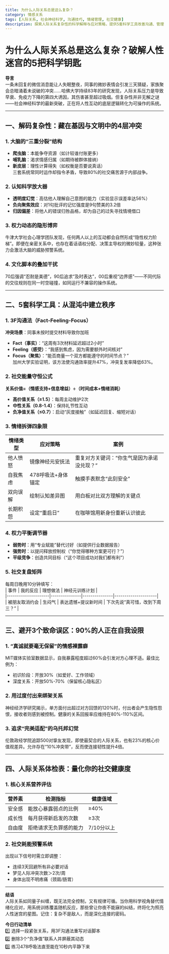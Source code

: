 ```yaml
---
title: 为什么人际关系总是这么复杂？
category: 情感关系
tags: [人际关系, 社会神经科学, 沟通技巧, 情绪管理, 社交健康]
description: 探索人际关系复杂性的科学解释与应对策略，提供5套科学工具改善沟通、管理情绪、平衡权力，助你建立健康高效的人际网络。基于社会神经科学最新研究，破解社交迷局，提升社交健康度。
---
```

# 为什么人际关系总是这么复杂？破解人性迷宫的5把科学钥匙  

**导言**  
一条未回复的微信消息能让人失眠整夜，同事的微妙表情会引发三天猜疑，家族聚会总暗涌着未说破的冲突……哈佛大学持续83年的研究发现，人际关系压力是导致早衰、免疫力下降的第四大诱因，其伤害甚至超过吸烟。但复杂性并非无解之谜——社会神经科学的最新突破，正在将人性互动的底层逻辑转化为可操作的系统。  

---

## 一、解码复杂性：藏在基因与文明中的4层冲突  

### 1. 大脑的“三重分裂”结构  
- **爬虫脑**：本能争夺资源（如计较谁付账更多）  
- **哺乳脑**：渴求情感归属（如期待被群体接纳）  
- **新皮层**：理性计算得失（如权衡是否要说真话）  
三套系统常同时运作却指令矛盾，导致80%的社交痛苦源于内部战争。  

### 2. 认知科学放大器  
- **透明度幻觉**：高估他人理解自己意图的能力（实验显示误差率达56%）  
- **负向聚焦效应**：对1句批评的记忆强度是9句赞美的3.2倍  
- **归因偏差**：将他人的错误归咎品格，却为自己的过失寻找情境借口  

### 3. 权力动态的隐形博弈  
牛津大学社会心理学团队发现，任何两人以上的互动都会自然形成“隐性权力阶梯”。即便在亲密关系中，也存在着话语权分配、决策主导权的微妙较量，这种张力会激活大脑的威胁预警系统。  

### 4. 文化脚本的叠加干扰  
70后强调“忍耐是美德”，90后追求“及时表达”，00后重视“边界感”——不同代际的交往规则在同一时空碰撞，如同运行不兼容的操作系统。  

---

## 二、5套科学工具：从混沌中建立秩序  

### 1. 3F沟通法（Fact-Feeling-Focus）  
**冲突场景**：同事未按时提交材料导致你加班  
- **Fact（事实）**：“这周有3次材料延迟超过2小时”  
- **Feeling（感受）**：“我感到焦虑，因为需要额外时间核对”  
- **Focus（聚焦）**：“能否商量一个双方都能遵守的时间节点？”  
加州大学实验证明，该方法使沟通效率提升47%，冲突复发率降低63%。  

### 2. 社交能量守恒公式  
**关系价值=（情感支持+信息增益）÷（时间成本+情绪消耗）**  
- **高价值关系（≥1.5）**：每周主动维护2次  
- **中性关系（0.8-1.4）**：保持礼节性互动  
- **负净值关系（≤0.7）**：启动“灰度接触”（如延迟回复、缩短对话）  

### 3. 情绪拆弹四象限  
| 情绪类型 | 应对策略                  | 案例                          |  
|----------|---------------------------|-------------------------------|  
| 他人愤怒 | 镜像神经元安抚法          | 重复对方关键词：“你生气是因为承诺没兑现？” |  
| 自我焦虑 | 478呼吸法+身体锚定        | 触摸手表默念“此刻安全”        |  
| 双向误解 | 绘制认知差异图            | 用白板对比双方理解的关键点    |  
| 长期积怨 | 设定“重启日”              | 在咖啡馆用新身份重新认识彼此  |  

### 4. 权力平衡调节器  
- **弱势时**：用“专业赋能”替代讨好（如提供行业数据报告）  
- **强势时**：以提问释放控制权（“你觉得哪种方案更可行？”）  
- **平级竞争**：创造共同目标（“这个项目成功对我们都有利”）  

### 5. 社交复盘矩阵  
每周日晚用10分钟填写：  
| 事件                | 我的反应      | 理想做法      | 神经元训练计划      |  
|---------------------|---------------|---------------|---------------------|  
| 被朋友取消约会      | 生闷气        | 表达遗憾+提议新时间 | 下次先说“真可惜，改到下周三？” |  

---

## 三、避开3个致命误区：90%的人正在自我设限  

### 1. “真诚就要毫无保留”的情感裸露癖  
MIT媒体实验室数据显示，自我暴露程度超过60%会引发对方心理不适。最佳比例为：  
- 初识阶段：开放30%（如爱好、工作领域）  
- 深度关系：开放50%-70%（保留核心隐私区）  

### 2. 用过度付出来绑架关系  
神经经济学研究揭示，单方面付出超过对方回馈的120%时，付出者会产生隐性怨恨，接收者则感到被控制。健康的关系回报率应维持在80%-110%区间。  

### 3. 追求“完美适配”的乌托邦幻觉  
伦敦政经学院追踪500对挚友发现，即使最契合的人际关系，也有23%的核心价值观差异。允许存在“10%冲突带”，反而使连接韧性提升4倍。  

---

## 四、人际关系体检表：量化你的社交健康度  

### 1. 核心关系营养评估  
| 营养素      | 检测指标                  | 健康值域      |  
|-------------|---------------------------|---------------|  
| 安全感      | 能放心暴露弱点的比例      | ≥40%          |  
| 成长性      | 每月获得新启发的次数      | ≥3次          |  
| 自由度      | 拒绝请求无负罪感的能力    | 7/10分以上    |  

### 2. 社交耗能预警系统  
出现以下信号时需立即调整：  
- 连续3天回避所有非必要对话  
- 梦见人际冲突次数＞2次/周  
- 身体出现不明疼痛（颈肩/肠胃）  

---

**结语**  
人际关系如同量子纠缠，既无法完全控制，又有规律可循。当你用科学视角替代情绪化应对，用系统训练覆盖随机反应，那些曾让你夜不能寐的纠结，终将化为照亮人性迷宫的星图。记住：复杂不是敌人，而是深化连接的密码。  

**今日行动清单**  
1️⃣ 选择一段紧张关系，用3F沟通法重写对话脚本  
2️⃣ 删除3个“负净值”联系人并屏蔽其动态  
3️⃣ 练习478呼吸法直至能在10秒内平静下来